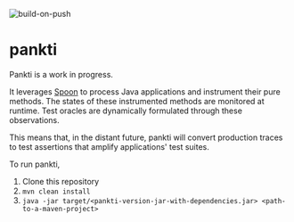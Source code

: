 ![build-on-push](https://github.com/castor-software/pankti//workflows/build-on-push/badge.svg)

# pankti

Pankti is a work in progress.

It leverages [Spoon](http://spoon.gforge.inria.fr/index.html) to process Java applications and instrument their pure methods. The states of these instrumented methods are monitored at runtime. Test oracles are dynamically formulated through these observations.

This means that, in the distant future, pankti will convert production traces to test assertions that amplify applications' test suites.

To run pankti,

1. Clone this repository
2. `mvn clean install`
3. `java -jar target/<pankti-version-jar-with-dependencies.jar> <path-to-a-maven-project>`

